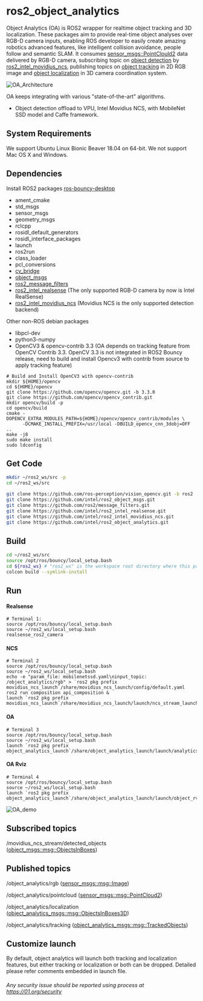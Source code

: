 # ros2_object_analytics
Object Analytics (OA) is ROS2 wrapper for realtime object tracking and 3D localization.
These packages aim to provide real-time object analyses over RGB-D camera inputs, enabling ROS developer to easily create amazing robotics advanced features, like intelligent collision avoidance, people follow and semantic SLAM. It consumes [sensor_msgs::PointClould2](http://docs.ros.org/api/sensor_msgs/html/msg/PointCloud2.html) data delivered by RGB-D camera, subscribing topic on [object detection](https://github.com/intel/ros2_object_msgs) by [ros2_intel_movidius_ncs](https://github.com/intel/ros2_intel_movidius_ncs), publishing topics on [object tracking](https://github.com/intel/ros2_object_analytics/tree/master/object_analytics_msgs) in 2D RGB image and [object localization](https://github.com/intel/ros2_object_analytics/object_analytics_msgs) in 3D camera coordination system.

![OA_Architecture](https://github.com/intel/ros2_object_analytics/blob/master/images/oa_architecture.png "OA Architecture")

OA keeps integrating with various "state-of-the-art" algorithms.
* Object detection offload to VPU, Intel Movidius NCS, with MobileNet SSD model and Caffe framework.

## System Requirements
We support Ubuntu Linux Bionic Beaver 18.04 on 64-bit. We not support Mac OS X and Windows.

## Dependencies
  Install ROS2 packages [ros-bouncy-desktop](https://github.com/ros2/ros2/wiki/Linux-Install-Debians)
  * ament_cmake
  * std_msgs
  * sensor_msgs
  * geometry_msgs
  * rclcpp
  * rosidl_default_generators
  * rosidl_interface_packages
  * launch
  * ros2run
  * class_loader
  * pcl_conversions
  * [cv_bridge](https://github.com/ros-perception/vision_opencv/tree/ros2/cv_bridge)
  * [object_msgs](https://github.com/intel/ros2_object_msgs)
  * [ros2_message_filters](https://github.com/ros2/message_filters)
  * [ros2_intel_realsense](https://github.com/intel/ros2_intel_realsense) (The only supported RGB-D camera by now is Intel RealSense)
  * [ros2_intel_movidius_ncs](https://github.com/intel/ros2_intel_movidius_ncs) (Movidius NCS is the only supported detection backend)

  Other non-ROS debian packages
  * libpcl-dev
  * python3-numpy
  * OpenCV3 & opencv-contrib 3.3 (OA depends on tracking feature from OpenCV Contrib 3.3. OpenCV 3.3 is not integrated in ROS2 Bouncy release, need to build and install Opencv3 with contrib from source to apply tracking feature)
  ```
  # Build and Install OpenCV3 with opencv-contrib
  mkdir ${HOME}/opencv
  cd ${HOME}/opencv
  git clone https://github.com/opencv/opencv.git -b 3.3.0
  git clone https://github.com/opencv/opencv_contrib.git
  mkdir opencv/build -p
  cd opencv/build
  cmake -DOPENCV_EXTRA_MODULES_PATH=${HOME}/opencv/opencv_contrib/modules \ 
        -DCMAKE_INSTALL_PREFIX=/usr/local -DBUILD_opencv_cnn_3dobj=OFF ..
  make -j8
  sudo make install
  sudo ldconfig
  ```

## Get Code
  ```bash
  mkdir ~/ros2_ws/src -p
  cd ~/ros2_ws/src

  git clone https://github.com/ros-perception/vision_opencv.git -b ros2
  git clone https://github.com/intel/ros2_object_msgs.git
  git clone https://github.com/ros2/message_filters.git
  git clone https://github.com/intel/ros2_intel_realsense.git
  git clone https://github.com/intel/ros2_intel_movidius_ncs.git
  git clone https://github.com/intel/ros2_object_analytics.git
  ```
  
## Build
  ```bash
  cd ~/ros2_ws/src
  source /opt/ros/bouncy/local_setup.bash
  cd ${ros2_ws} # "ros2_ws" is the workspace root directory where this project is placed in
  colcon build --symlink-install
  ```

## Run
#### Realsense
  ```
  # Terminal 1:
  source /opt/ros/bouncy/local_setup.bash
  source ~/ros2_ws/local_setup.bash
  realsense_ros2_camera
  ```
#### NCS
  ```
  # Terminal 2
  source /opt/ros/bouncy/local_setup.bash
  source ~/ros2_ws/local_setup.bash
  echo -e "param_file: mobilenetssd.yaml\ninput_topic: /object_analytics/rgb" > `ros2 pkg prefix movidius_ncs_launch`/share/movidius_ncs_launch/config/default.yaml
  ros2 run composition api_composition &
  launch `ros2 pkg prefix movidius_ncs_launch`/share/movidius_ncs_launch/launch/ncs_stream_launch.py
  ```
#### OA
  ```
  # Terminal 3
  source /opt/ros/bouncy/local_setup.bash
  source ~/ros2_ws/local_setup.bash
  launch `ros2 pkg prefix object_analytics_launch`/share/object_analytics_launch/launch/analytics_object.py
  ```
#### OA Rviz
  ```
  # Terminal 4
  source /opt/ros/bouncy/local_setup.bash
  source ~/ros2_ws/local_setup.bash
  launch `ros2 pkg prefix object_analytics_launch`/share/object_analytics_launch/launch/object_rviz.py
  ```

![OA_demo](https://github.com/intel/ros2_object_analytics/blob/master/images/oa_demo.png "OA demo")

## Subscribed topics
  /movidius_ncs_stream/detected_objects ([object_msgs::msg::ObjectsInBoxes](https://github.com/intel/ros2_object_msgs/blob/master/msg/ObjectsInBoxes.msg))

## Published topics
  /object_analytics/rgb ([sensor_msgs::msg::Image](https://github.com/ros2/common_interfaces/blob/master/sensor_msgs/msg/Image.msg))

  /object_analytics/pointcloud ([sensor_msgs::msg::PointCloud2](https://github.com/ros2/common_interfaces/blob/master/sensor_msgs/msg/PointCloud2.msg))

  /object_analytics/localization ([object_analytics_msgs::msg::ObjectsInBoxes3D](https://github.com/intel/ros2_object_analytics/blob/master/object_analytics_msgs/msg/ObjectsInBoxes3D.msg))

  /object_analytics/tracking ([object_analytics_msgs::msg::TrackedObjects](https://github.com/intel/ros2_object_analytics/blob/master/object_analytics_msgs/msg/TrackedObjects.msg))


## Customize launch
  By default, object analytics will launch both tracking and localization features, but either tracking or localization or both can be dropped. Detailed please refer comments embedded in launch file.

###### *Any security issue should be reported using process at https://01.org/security*

